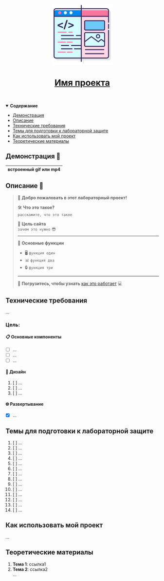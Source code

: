 <!-- Вот основной логотип и имя вашего проекта -->

<p align="center">
  <a href="resources/MVC.png">
    <picture>
      <img src="resources/logo.png" height="200">
    </picture>
    <h1 align="center">Имя проекта</h1>
  </a>
</p>

<!-- Вот несколько классных меток для вашего проекта, удалите те, которые вам не нужны -->

<p align="center">
  <a aria-label="Английская версия" href="./README.md">
    <img alt="" src="https://img.shields.io/badge/translation-EU-red?style=for-the-badge">
  </a>
</p>

<details open>
   <summary><b>Содержание</b></summary>

- [Демонстрация](#demo)
- [Описание](#descr)
- [Технические требования](#requirements)
- [Темы для подготовки к лабораторной защите](#defense)
- [Как использовать мой проект](#user-manual)
- [Теоретические материалы](#theoretical-materials)

</details>

<a id="demo"></a>

## Демонстрация 🎥

| встроенный gif или mp4 |
|-------------------------------------------------------------------------------------------------------------------------------------------|

<a id="descr"></a>

## Описание 📝

> 👋 **Добро пожаловать в этот лабораторный проект!**
>
> 🛠 **Что это такое?**  
> `расскажите, что это такое`
>
> 🎯 **Цель сайта**  
> `зачем это нужно` 😎
>
> ---
>
> 📌 **Основные функции**
>
> - 🖥 `функция один`
> - 📊 `функция два`
> - 🔒 `функция три`
>
> ---
>
> 🚀 **Погрузитесь, чтобы узнать** [как это работает](#user-manual) 💻

<a id="requirements"></a>

## Технические требования

...

### Цель:

#### 📋 Основные компоненты

- [ ] ...
- [ ] ...
- [ ] ...

#### 🎨 Дизайн

1. [ ] ...
2. [ ] ...
3. [ ] ...

#### 🌐 Развертывание

- [x] ...

<a id="defense"></a>

## Темы для подготовки к лабораторной защите

1. [ ] ...
2. [ ] ...
3. [ ] ...
4. [ ] ...
5. [ ] ...
6. [ ] ...
7. [ ] ...
8. [ ] ...
9. [ ] ...
10. [ ] ...
11. [ ] ...
12. [ ] ...
13. [ ] ...
14. [ ] ...

<a id="user-manual"></a>

## Как использовать мой проект

...

<a id="theory"></a>

## Теоретические материалы

1. **Тема 1**: ссылка1
2. **Тема 2**: ссылка2  
...
